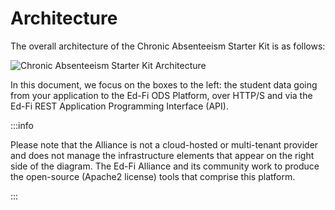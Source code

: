 # Architecture

The overall architecture of the Chronic Absenteeism Starter Kit is as follows:

![Chronic Absenteeism Starter Kit Architecture](https://edfidocs.blob.core.windows.net/$web/img/getting-started/solution-guides/chronic-absenteeism-solution-guide/figure1.png)

In this document, we focus on the boxes to the left: the student data going from
your application to the Ed-Fi ODS Platform, over HTTP/S and via the Ed-Fi REST
Application Programming Interface (API).

:::info

Please note that the Alliance is not a cloud-hosted or multi-tenant provider and
does not manage the infrastructure elements that appear on the right side of the
diagram. The Ed-Fi Alliance and its community work to produce the open-source
(Apache2 license) tools that comprise this platform.

:::
